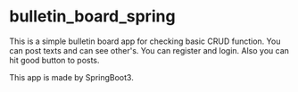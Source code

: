 # bulletin_board_spring

This is a simple bulletin board app for checking basic CRUD function.
You can post texts and can see other's.
You can register and login.
Also you can hit good button to posts.

This app is made by SpringBoot3.
